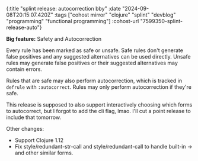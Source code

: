 {:title "splint release: autocorrection bby"
 :date "2024-09-08T20:15:07.420Z"
 :tags ["cohost mirror" "clojure" "splint" "devblog" "programming" "functional programming"]
 :cohost-url "7599350-splint-release-auto"}

**Big feature:** Safety and Autocorrection

Every rule has been marked as safe or unsafe. Safe rules don't generate false positives and any suggested alternatives can be used directly. Unsafe rules may generate false positives or their suggested alternatives may contain errors.

Rules that are safe may also perform autocorrection, which is tracked in `defrule` with `:autocorrect`. Rules may only perform autocorrection if they're safe.

This release is supposed to also support interactively choosing which forms to autocorrect, but I forgot to add the cli flag, lmao. I'll cut a point release to include that tomorrow.

Other changes:

* Support Clojure 1.12
* Fix style/redundant-str-call and style/redundant-call to handle built-in -> and other similar forms.
